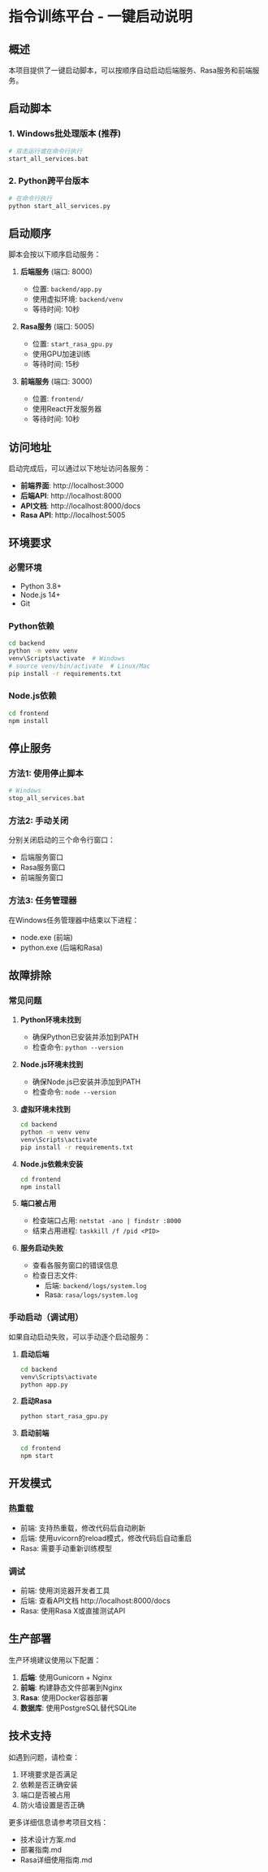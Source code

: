 # 指令训练平台 - 一键启动说明

## 概述

本项目提供了一键启动脚本，可以按顺序自动启动后端服务、Rasa服务和前端服务。

## 启动脚本

### 1. Windows批处理版本 (推荐)
```bash
# 双击运行或在命令行执行
start_all_services.bat
```

### 2. Python跨平台版本
```bash
# 在命令行执行
python start_all_services.py
```

## 启动顺序

脚本会按以下顺序启动服务：

1. **后端服务** (端口: 8000)
   - 位置: `backend/app.py`
   - 使用虚拟环境: `backend/venv`
   - 等待时间: 10秒

2. **Rasa服务** (端口: 5005)
   - 位置: `start_rasa_gpu.py`
   - 使用GPU加速训练
   - 等待时间: 15秒

3. **前端服务** (端口: 3000)
   - 位置: `frontend/`
   - 使用React开发服务器
   - 等待时间: 10秒

## 访问地址

启动完成后，可以通过以下地址访问各服务：

- **前端界面**: http://localhost:3000
- **后端API**: http://localhost:8000
- **API文档**: http://localhost:8000/docs
- **Rasa API**: http://localhost:5005

## 环境要求

### 必需环境
- Python 3.8+
- Node.js 14+
- Git

### Python依赖
```bash
cd backend
python -m venv venv
venv\Scripts\activate  # Windows
# source venv/bin/activate  # Linux/Mac
pip install -r requirements.txt
```

### Node.js依赖
```bash
cd frontend
npm install
```

## 停止服务

### 方法1: 使用停止脚本
```bash
# Windows
stop_all_services.bat
```

### 方法2: 手动关闭
分别关闭启动的三个命令行窗口：
- 后端服务窗口
- Rasa服务窗口  
- 前端服务窗口

### 方法3: 任务管理器
在Windows任务管理器中结束以下进程：
- node.exe (前端)
- python.exe (后端和Rasa)

## 故障排除

### 常见问题

1. **Python环境未找到**
   - 确保Python已安装并添加到PATH
   - 检查命令: `python --version`

2. **Node.js环境未找到**
   - 确保Node.js已安装并添加到PATH
   - 检查命令: `node --version`

3. **虚拟环境未找到**
   ```bash
   cd backend
   python -m venv venv
   venv\Scripts\activate
   pip install -r requirements.txt
   ```

4. **Node.js依赖未安装**
   ```bash
   cd frontend
   npm install
   ```

5. **端口被占用**
   - 检查端口占用: `netstat -ano | findstr :8000`
   - 结束占用进程: `taskkill /f /pid <PID>`

6. **服务启动失败**
   - 查看各服务窗口的错误信息
   - 检查日志文件:
     - 后端: `backend/logs/system.log`
     - Rasa: `rasa/logs/system.log`

### 手动启动（调试用）

如果自动启动失败，可以手动逐个启动服务：

1. **启动后端**
   ```bash
   cd backend
   venv\Scripts\activate
   python app.py
   ```

2. **启动Rasa**
   ```bash
   python start_rasa_gpu.py
   ```

3. **启动前端**
   ```bash
   cd frontend
   npm start
   ```

## 开发模式

### 热重载
- 前端: 支持热重载，修改代码后自动刷新
- 后端: 使用uvicorn的reload模式，修改代码后自动重启
- Rasa: 需要手动重新训练模型

### 调试
- 前端: 使用浏览器开发者工具
- 后端: 查看API文档 http://localhost:8000/docs
- Rasa: 使用Rasa X或直接测试API

## 生产部署

生产环境建议使用以下配置：

1. **后端**: 使用Gunicorn + Nginx
2. **前端**: 构建静态文件部署到Nginx
3. **Rasa**: 使用Docker容器部署
4. **数据库**: 使用PostgreSQL替代SQLite

## 技术支持

如遇到问题，请检查：
1. 环境要求是否满足
2. 依赖是否正确安装
3. 端口是否被占用
4. 防火墙设置是否正确

更多详细信息请参考项目文档：
- 技术设计方案.md
- 部署指南.md
- Rasa详细使用指南.md 
